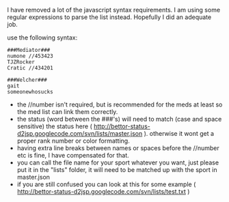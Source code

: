 I have removed a lot of the javascript syntax requirements. I am using some regular expressions to parse the list instead. Hopefully I did an adequate job.

use the following syntax:
```
###Mediator###
numone //453423
TJZRocker
Cratic //434201

###Welcher###
gait
someonewhosucks
```

  * the //number isn't required, but is recommended for the meds at least so the med list can link them correctly.
  * the status (word between the ###'s) will need to match (case and space sensitive) the status here ( http://bettor-status-d2jsp.googlecode.com/svn/lists/master.json ). otherwise it wont get a proper rank number or color formatting.
  * having extra line breaks between names or spaces before the //number etc is fine, I have compensated for that.
  * you can call the file name for your sport whatever you want, just please put it in the "lists" folder, it will need to be matched up with the sport in master.json
  * if you are still confused you can look at this for some example ( http://bettor-status-d2jsp.googlecode.com/svn/lists/test.txt )